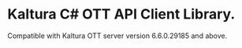 # Kaltura C# OTT API Client Library.
Compatible with Kaltura OTT server version 6.6.0.29185 and above.
